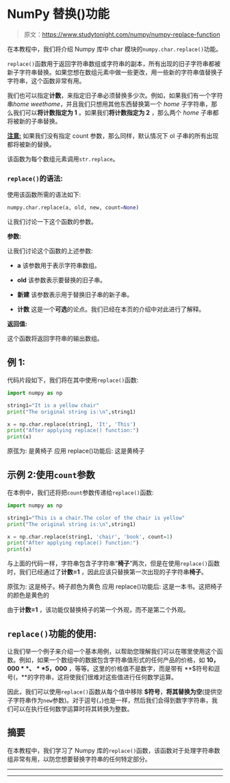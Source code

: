 # NumPy 替换()功能

> 原文：<https://www.studytonight.com/numpy/numpy-replace-function>

在本教程中，我们将介绍 Numpy 库中 char 模块的`numpy.char.replace()`功能。

`replace()`函数用于返回字符串数组或字符串的副本，所有出现的旧子字符串都被新子字符串替换。如果您想在数组元素中做一些更改，用一些新的字符串值替换子字符串，这个函数非常有用。

我们也可以指定**计数**，来指定旧子串必须替换多少次。例如，如果我们有一个字符串*home weethome*，并且我们只想用其他东西替换第一个 *home* 子字符串，那么我们可以**将计数指定为 1** 。如果我们**将计数指定为 2** ，那么两个 *home* 子串都将被新的子串替换。

<u>**注意:**</u> 如果我们没有指定 count 参数，那么同样，默认情况下 ol 子串的所有出现都将被新的替换。

该函数为每个数组元素调用`str.replace`。

### `replace()`的语法:

使用该函数所需的语法如下:

```py
numpy.char.replace(a, old, new, count=None)
```

让我们讨论一下这个函数的参数。

**参数:**

让我们讨论这个函数的上述参数:

*   **a**
    该参数用于表示字符串数组。

*   **old**
    该参数表示要替换的旧子串。

*   **新建**
    该参数表示用于替换旧子串的新子串。

*   **计数**
    这是一个**可选**的论点。我们已经在本页的介绍中对此进行了解释。

**返回值:**

这个函数将返回字符串的输出数组。

## 例 1:

代码片段如下，我们将在其中使用`replace()`函数:

```py
import numpy as np

string1="It is a yellow chair"
print("The original string is:\n",string1)

x = np.char.replace(string1, 'It', 'This')
print("After applying replace() function:")
print(x)
```

原弦为:
是黄椅子
应用 replace()功能后:
这是黄椅子

## 示例 2:使用`count`参数

在本例中，我们还将把`count`参数传递给`replace()`函数:

```py
import numpy as np

string1="This is a chair.The color of the chair is yellow"
print("The original string is:\n",string1)

x = np.char.replace(string1, 'chair', 'book', count=1)
print("After applying replace() function:")
print(x)
```

与上面的代码一样，字符串包含子字符串“**椅子**”两次，但是在使用`replace()`函数时，我们已经通过了**计数=1** ，因此应该只替换第一次出现的子字符串**椅子**。

原弦为:
这是椅子。椅子颜色为黄色
应用 replace()功能后:
这是一本书。这把椅子的颜色是黄色的

由于**计数=1** ，该功能仅替换椅子的第一个外观，而不是第二个外观。

## `replace()`功能的使用:

让我们举一个例子来介绍一个基本用例，以帮助您理解我们可以在哪里使用这个函数。例如，如果一个数组中的数据包含字符串值形式的任何产品的价格，如 **$10，000** 、 **$5，000** ，等等。这里的价格值不是数字，而是带有 **$符号和逗号(，**的字符串，这将使我们很难对这些值进行任何数学运算。

因此，我们可以使用`replace()`函数从每个值中移除 **$符号**，**将其替换为空**(提供空子字符串作为`new`参数)。对于逗号(，)也是一样，然后我们会得到数字字符串，我们可以在执行任何数学运算时将其转换为整数。

## 摘要

在本教程中，我们学习了 Numpy 库的`replace()`函数，该函数对于处理字符串数组非常有用，以防您想要替换字符串的任何特定部分。

* * *

* * *